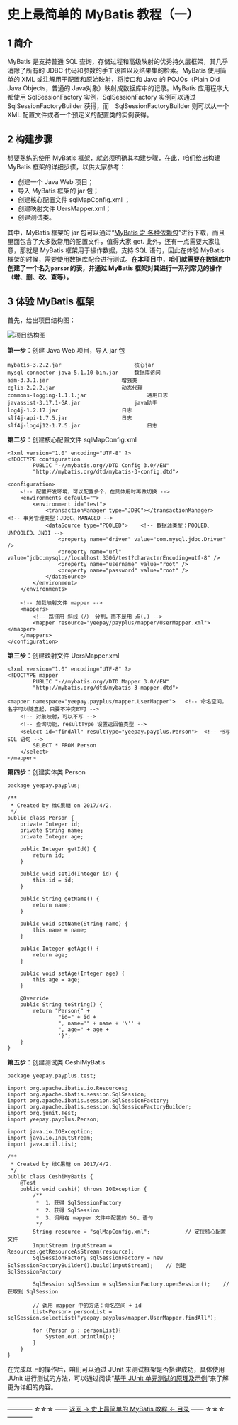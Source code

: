 # 史上最简单的 MyBatis 教程（一）

1 简介
----

MyBatis 是支持普通 SQL 查询，存储过程和高级映射的优秀持久层框架，其几乎消除了所有的 JDBC 代码和参数的手工设置以及结果集的检索。MyBatis 使用简单的 XML 或注解用于配置和原始映射，将接口和 Java 的 POJOs（Plain Old Java Objects，普通的 Java对象）映射成数据库中的记录。MyBatis 应用程序大都使用 SqlSessionFactory 实例，SqlSessionFactory 实例可以通过 SqlSessionFactoryBuilder 获得，而　SqlSessionFactoryBuilder 则可以从一个 XML 配置文件或者一个预定义的配置类的实例获得。


2 构建步骤
------

想要熟练的使用 MyBatis 框架，就必须明确其构建步骤，在此，咱们给出构建 MyBatis 框架的详细步骤，以供大家参考：

 - 创建一个 Java Web 项目；
 - 导入 MyBatis 框架的 jar 包；
 - 创建核心配置文件   sqlMapConfig.xml ；
 - 创建映射文件 UersMapper.xml；
 - 创建测试类。

其中，MyBatis 框架的 jar 包可以通过“[MyBatis 之 各种依赖包](http://download.csdn.net/detail/qq_35246620/9745924)”进行下载，而且里面包含了大多数常用的配置文件，值得大家 get.  此外，还有一点需要大家注意，那就是 MyBatis 框架用于操作数据，支持 SQL 语句，因此在体验 MyBatis 框架的时候，需要使用数据库配合进行测试。**在本项目中，咱们就需要在数据库中创建了一个名为`person`的表，并通过 MyBatis 框架对其进行一系列常见的操作（增、删、改、查等）。**

3 体验 MyBatis 框架
---------------
首先，给出项目结构图：

![项目结构图](http://img.blog.csdn.net/20170201212514729)


**第一步**：创建 Java Web 项目，导入 jar 包

```
mybatis-3.2.2.jar		                核心jar
mysql-connector-java-5.1.10-bin.jar		数据库访问
asm-3.3.1.jar		        		增强类
cglib-2.2.2.jar			          	动态代理
commons-logging-1.1.1.jar	                通用日志
javassist-3.17.1-GA.jar			        java助手
log4j-1.2.17.jar			        日志
slf4j-api-1.7.5.jar		  	        日志
slf4j-log4j12-1.7.5.jar		                日志
```
**第二步**：创建核心配置文件   sqlMapConfig.xml 

```
<?xml version="1.0" encoding="UTF-8" ?>
<!DOCTYPE configuration
        PUBLIC "-//mybatis.org//DTD Config 3.0//EN"
        "http://mybatis.org/dtd/mybatis-3-config.dtd">

<configuration>
    <!-- 配置开发环境，可以配置多个，在具体用时再做切换 -->
    <environments default="">
        <environment id="test">
            <transactionManager type="JDBC"></transactionManager>    <!-- 事务管理类型：JDBC、MANAGED -->
            <dataSource type="POOLED">    <!-- 数据源类型：POOLED、UNPOOLED、JNDI -->
                <property name="driver" value="com.mysql.jdbc.Driver" />
                <property name="url" value="jdbc:mysql://localhost:3306/test?characterEncoding=utf-8" />
                <property name="username" value="root" />
                <property name="password" value="root" />
            </dataSource>
        </environment>
    </environments>

    <!-- 加载映射文件 mapper -->
    <mappers>
        <!-- 路径用 斜线（/） 分割，而不是用 点(.) -->
        <mapper resource="yeepay/payplus/mapper/UserMapper.xml"></mapper>
    </mappers>
</configuration>
```
**第三步**：创建映射文件 UersMapper.xml

```
<?xml version="1.0" encoding="UTF-8" ?>
<!DOCTYPE mapper
        PUBLIC "-//mybatis.org//DTD Mapper 3.0//EN"
        "http://mybatis.org/dtd/mybatis-3-mapper.dtd">

<mapper namespace="yeepay.payplus/mapper.UserMapper">   <!-- 命名空间，名字可以随意起，只要不冲突即可 -->
    <!-- 对象映射，可以不写 -->
    <!-- 查询功能，resultType 设置返回值类型 -->
    <select id="findAll" resultType="yeepay.payplus.Person">  <!-- 书写 SQL 语句 -->
        SELECT * FROM Person
    </select>
</mapper>
```
**第四步**：创建实体类 Person

```
package yeepay.payplus;

/**
 * Created by 维C果糖 on 2017/4/2.
 */
public class Person {
    private Integer id;
    private String name;
    private Integer age;

    public Integer getId() {
        return id;
    }

    public void setId(Integer id) {
        this.id = id;
    }

    public String getName() {
        return name;
    }

    public void setName(String name) {
        this.name = name;
    }

    public Integer getAge() {
        return age;
    }

    public void setAge(Integer age) {
        this.age = age;
    }

    @Override
    public String toString() {
        return "Person{" +
                "id=" + id +
                ", name='" + name + '\'' +
                ", age=" + age +
                '}';
    }
}
```
**第五步**：创建测试类 CeshiMyBatis

```
package yeepay.payplus.test;

import org.apache.ibatis.io.Resources;
import org.apache.ibatis.session.SqlSession;
import org.apache.ibatis.session.SqlSessionFactory;
import org.apache.ibatis.session.SqlSessionFactoryBuilder;
import org.junit.Test;
import yeepay.payplus.Person;

import java.io.IOException;
import java.io.InputStream;
import java.util.List;

/**
 * Created by 维C果糖 on 2017/4/2.
 */
public class CeshiMyBatis {
    @Test
    public void ceshi() throws IOException {
        /**
         *  1、获得 SqlSessionFactory
         *  2、获得 SqlSession
         *  3、调用在 mapper 文件中配置的 SQL 语句
         */
        String resource = "sqlMapConfig.xml";           // 定位核心配置文件
        InputStream inputStream = Resources.getResourceAsStream(resource);
        SqlSessionFactory sqlSessionFactory = new SqlSessionFactoryBuilder().build(inputStream);    // 创建 SqlSessionFactory

        SqlSession sqlSession = sqlSessionFactory.openSession();    // 获取到 SqlSession

        // 调用 mapper 中的方法：命名空间 + id
        List<Person> personList = sqlSession.selectList("yeepay.payplus/mapper.UserMapper.findAll");

        for (Person p : personList){
            System.out.println(p);
        }
    }
}
```
在完成以上的操作后，咱们可以通过 JUnit 来测试框架是否搭建成功，具体使用 JUnit 进行测试的方法，可以通过阅读“[基于 JUnit 单元测试的原理及示例](http://blog.csdn.net/qq_35246620/article/details/54620207)”来了解更为详细的内容。

----------
———— ☆☆☆ —— [返回 -> 史上最简单的 MyBatis 教程 <- 目录](https://github.com/guobinhit/mybatis-tutorial/blob/master/README.md) —— ☆☆☆ ————
